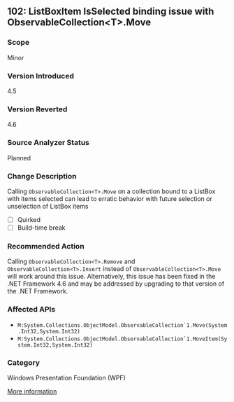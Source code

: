 ## 102: ListBoxItem IsSelected binding issue with ObservableCollection&lt;T&gt;.Move

### Scope
Minor

### Version Introduced
4.5

### Version Reverted
4.6

### Source Analyzer Status
Planned

### Change Description
Calling `ObservableCollection<T>.Move` on a collection bound to a ListBox with items selected can lead to erratic behavior with future selection or unselection of ListBox items

- [ ] Quirked
- [ ] Build-time break

### Recommended Action
Calling `ObservableCollection<T>.Remove` and `ObservableCollection<T>.Insert` instead of `ObservableCollection<T>.Move` will work around this issue. Alternatively, this issue has been fixed in the .NET Framework 4.6 and may be addressed by upgrading to that version of the .NET Framework.

### Affected APIs
* ``M:System.Collections.ObjectModel.ObservableCollection`1.Move(System.Int32,System.Int32)``
* ``M:System.Collections.ObjectModel.ObservableCollection`1.MoveItem(System.Int32,System.Int32)``

### Category
Windows Presentation Foundation (WPF)

[More information](http://social.msdn.microsoft.com/Forums/en-US/afcbc8b3-a2f2-41e4-b402-2efc9eab1ffe/listboxitem-isselected-binding-issue-with-observablecollectiontmove?forum=wpf)

